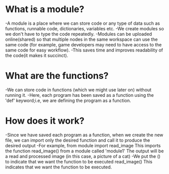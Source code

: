 # What is a module?
-A module is a place where we can store code or any type of data such as functions, runnable code, dictionaries, variables etc.
-We create modules so we don't have to type the code repeatedly.
-Modules can be uploaded online(shared) so that multiple nodes in the same workspace can use the same code (for example, game developers may need to have access to the same code for easy workflow).
-This saves time and improves readability of the code(it makes it succinct).

# What are the functions?
-We can store code in functions (which we might use later on) without running it.
-Here, each program has been saved as a function using the 'def' keyword;i.e, we are defining the program as a function.

# How does it work?
-Since we have saved each program as a function, when we create the new file, we can import only the desired function and call it to produce the desired output
-For example,
   from module import read_image
This imports the function read_image() from a module called 'module1'
The output will be a read and processed image (in this case, a picture of a cat)
-We put the () to indicate that we want the function to be executed
   read_image()
This indicates that we want the function to be executed.
